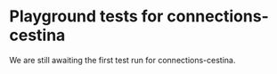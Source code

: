 # Playground tests for connections-cestina
We are still awaiting the first test run for connections-cestina.
